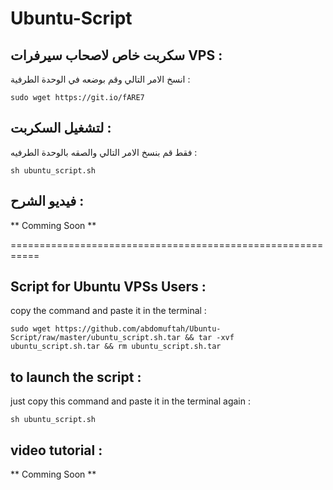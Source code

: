 # Ubuntu-Script


## سكربت خاص لاصحاب سيرفرات VPS :

انسخ الامر التالي وقم بوضعه في الوحدة الطرفية :

`sudo wget https://git.io/fARE7`


## لتشغيل السكربت :

فقط قم بنسخ الامر التالي والصقه بالوحدة الطرفيه :

`sh ubuntu_script.sh `


## فيديو الشرح : 

** Comming Soon **






===========================================================






## Script for Ubuntu VPSs Users :


copy the command and paste it in the terminal :

`sudo wget https://github.com/abdomuftah/Ubuntu-Script/raw/master/ubuntu_script.sh.tar && tar -xvf ubuntu_script.sh.tar && rm ubuntu_script.sh.tar`


## to launch the script :


just copy this command and paste it in the terminal again : 

`sh ubuntu_script.sh `


## video tutorial : 

** Comming Soon **
